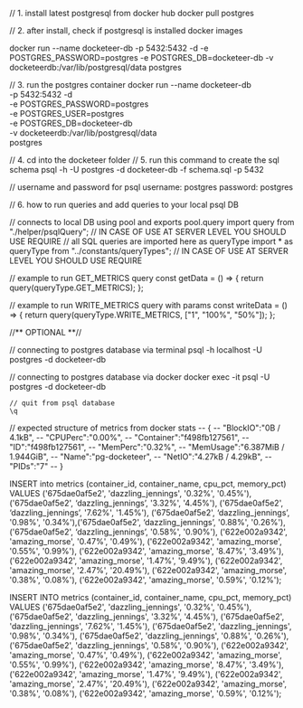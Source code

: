 // 1. install latest postgresql from docker hub
docker pull postgres

// 2. after install, check if postgresql is installed
docker images

docker run --name docketeer-db -p 5432:5432 -d -e POSTGRES_PASSWORD=postgres -e POSTGRES_DB=docketeer-db -v docketeerdb:/var/lib/postgresql/data postgres

// 3. run the postgres container
docker run --name docketeer-db \
 -p 5432:5432 -d \
 -e POSTGRES_PASSWORD=postgres \
 -e POSTGRES_USER=postgres \
 -e POSTGRES_DB=docketeer-db \
 -v docketeerdb:/var/lib/postgresql/data \
postgres

// 4. cd into the docketeer folder
// 5. run this command to create the sql schema
psql -h -U postgres -d docketeer-db -f schema.sql -p 5432

// username and password for psql
username: postgres
password: postgres

// 6. how to run queries and add queries to your local psql DB

// connects to local DB using pool and exports pool.query
import query from "./helper/psqlQuery";                   // IN CASE OF USE AT SERVER LEVEL YOU SHOULD USE REQUIRE
// all SQL queries are imported here as queryType
import * as queryType from "../constants/queryTypes";     // IN CASE OF USE AT SERVER LEVEL YOU SHOULD USE REQUIRE

// example to run GET_METRICS query
const getData = () => {
return query(queryType.GET_METRICS);
};

// example to run WRITE_METRICS query with params
const writeData = () => {
return query(queryType.WRITE_METRICS, ["1", "100%", "50%"]);
};

//** OPTIONAL **//

// connecting to postgres database via terminal
psql -h localhost -U postgres -d docketeer-db

// connecting to postgres database via docker
docker exec -it <container-id> psql -U postgres -d docketeer-db

    // quit from psql database
    \q
    
// expected structure of metrics from docker stats
-- {
-- "BlockIO":"0B / 4.1kB",
-- "CPUPerc":"0.00%",
-- "Container":"f498fb127561",
-- "ID":"f498fb127561",
-- "MemPerc":"0.32%",
-- "MemUsage":"6.387MiB / 1.944GiB",
-- "Name":"pg-docketeer",
-- "NetIO":"4.27kB / 4.29kB",
-- "PIDs":"7"
-- }

INSERT into metrics (container_id, container_name, cpu_pct, memory_pct) VALUES ('675dae0af5e2', 'dazzling_jennings', '0.32%', '0.45%'), ('675dae0af5e2', ‘dazzling_jennings’, '3.32%', '4.45%'), ('675dae0af5e2', ‘dazzling_jennings’, '7.62%', '1.45%'), ('675dae0af5e2', ‘dazzling_jennings’, '0.98%', '0.34%'),('675dae0af5e2', ‘dazzling_jennings’, '0.88%', '0.26%'), ('675dae0af5e2', ‘dazzling_jennings’, '0.58%', '0.90%'), ('622e002a9342', 'amazing_morse', '0.47%', '0.49%'), ('622e002a9342', 'amazing_morse', '0.55%', '0.99%'), ('622e002a9342', 'amazing_morse', '8.47%', '3.49%'), ('622e002a9342', 'amazing_morse', '1.47%', '9.49%'), ('622e002a9342', 'amazing_morse', '2.47%', '20.49%'), ('622e002a9342', 'amazing_morse', '0.38%', '0.08%'), ('622e002a9342', 'amazing_morse', '0.59%', '0.12%');

INSERT INTO
metrics (container_id, container_name, cpu_pct, memory_pct)
VALUES
('675dae0af5e2', 'dazzling_jennings', '0.32%', '0.45%'),
('675dae0af5e2', 'dazzling_jennings', '3.32%', '4.45%'),
('675dae0af5e2', 'dazzling_jennings', '7.62%', '1.45%'),
('675dae0af5e2', 'dazzling_jennings', '0.98%', '0.34%'),
('675dae0af5e2', 'dazzling_jennings', '0.88%', '0.26%'),
('675dae0af5e2', 'dazzling_jennings', '0.58%', '0.90%'),
('622e002a9342', 'amazing_morse', '0.47%', '0.49%'),
('622e002a9342', 'amazing_morse', '0.55%', '0.99%'),
('622e002a9342', 'amazing_morse', '8.47%', '3.49%'),
('622e002a9342', 'amazing_morse', '1.47%', '9.49%'),
('622e002a9342', 'amazing_morse', '2.47%', '20.49%'),
('622e002a9342', 'amazing_morse', '0.38%', '0.08%'),
('622e002a9342', 'amazing_morse', '0.59%', '0.12%');
